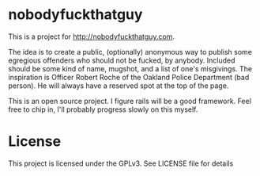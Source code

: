 nobodyfuckthatguy
=================
This is a project for http://nobodyfuckthatguy.com.

The idea is to create a public, (optionally) anonymous way to publish some egregious offenders who should not be fucked, by anybody. Included should be some kind of name, mugshot, and a list of one's misgivings. The inspiration is Officer Robert Roche of the Oakland Police Department (bad person). He will always have a reserved spot at the top of the page.

This is an open source project. I figure rails will be a good framework. Feel free to chip in, I'll probably progress slowly on this myself.

License
=======
This project is licensed under the GPLv3. See LICENSE file for details
